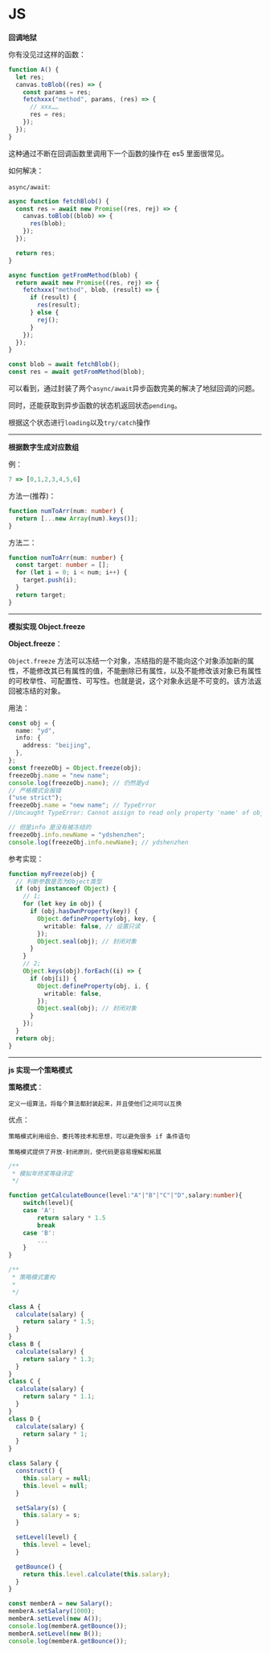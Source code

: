 # JS

**回调地狱**

你有没见过这样的函数：

```js
function A() {
  let res;
  canvas.toBlob((res) => {
    const params = res;
    fetchxxx("method", params, (res) => {
      // xxx……
      res = res;
    });
  });
}
```

这种通过不断在回调函数里调用下一个函数的操作在 es5 里面很常见。

如何解决：

`async/await`:

```js
async function fetchBlob() {
  const res = await new Promise((res, rej) => {
    canvas.toBlob((blob) => {
      res(blob);
    });
  });

  return res;
}

async function getFromMethod(blob) {
  return await new Promise((res, rej) => {
    fetchxxx("method", blob, (result) => {
      if (result) {
        res(result);
      } else {
        rej();
      }
    });
  });
}

const blob = await fetchBlob();
const res = await getFromMethod(blob);
```

可以看到，通过封装了两个`async/await`异步函数完美的解决了地狱回调的问题。

同时，还能获取到异步函数的状态机返回状态`pending`。

根据这个状态进行`loading`以及`try/catch`操作

---

**根据数字生成对应数组**

例：

```js
7 => [0,1,2,3,4,5,6]
```

方法一(推荐)：

```ts
function numToArr(num: number) {
  return [...new Array(num).keys()];
}
```

方法二：

```ts
function numToArr(num: number) {
  const target: number = [];
  for (let i = 0; i < num; i++) {
    target.push(i);
  }
  return target;
}
```

---

**模拟实现 Object.freeze**

**Object.freeze**：

`Object.freeze` 方法可以冻结一个对象，冻结指的是不能向这个对象添加新的属性，不能修改其已有属性的值，不能删除已有属性，以及不能修改该对象已有属性的可枚举性、可配置性、可写性。也就是说，这个对象永远是不可变的。该方法返回被冻结的对象。

用法：

```ts
const obj = {
  name: "yd",
  info: {
    address: "beijing",
  },
};
const freezeObj = Object.freeze(obj);
freezeObj.name = "new name";
console.log(freezeObj.name); // 仍然是yd
// 严格模式会报错
("use strict");
freezeObj.name = "new name"; // TypeError
//Uncaught TypeError: Cannot assign to read only property 'name' of object '#<Object>'

// 但是info 是没有被冻结的
freezeObj.info.newName = "ydshenzhen";
console.log(freezeObj.info.newName); // ydshenzhen
```

参考实现：

```ts
function myFreeze(obj) {
  // 判断参数是否为Object类型
  if (obj instanceof Object) {
    // 1;
    for (let key in obj) {
      if (obj.hasOwnProperty(key)) {
        Object.defineProperty(obj, key, {
          writable: false, // 设置只读
        });
        Object.seal(obj); // 封闭对象
      }
    }
    // 2;
    Object.keys(obj).forEach((i) => {
      if (obj[i]) {
        Object.defineProperty(obj, i, {
          writable: false,
        });
        Object.seal(obj); // 封闭对象
      }
    });
  }
  return obj;
}
```

---

**js 实现一个策略模式**

**策略模式**：

`定义一组算法，将每个算法都封装起来，并且使他们之间可以互换`

优点：

`策略模式利用组合、委托等技术和思想，可以避免很多 if 条件语句`

`策略模式提供了开放-封闭原则，使代码更容易理解和拓展`

```ts
/**
 * 模拟年终奖等级评定
 */

function getCalculateBounce(level:"A"|"B"|"C"|"D",salary:number){
    switch(level){
    case 'A':
        return salary * 1.5
        break
    case 'B':
        ...
    }
}
```

```ts
/**
 * 策略模式重构
 *
 */

class A {
  calculate(salary) {
    return salary * 1.5;
  }
}
class B {
  calculate(salary) {
    return salary * 1.3;
  }
}
class C {
  calculate(salary) {
    return salary * 1.1;
  }
}
class D {
  calculate(salary) {
    return salary * 1;
  }
}

class Salary {
  construct() {
    this.salary = null;
    this.level = null;
  }

  setSalary(s) {
    this.salary = s;
  }

  setLevel(level) {
    this.level = level;
  }

  getBounce() {
    return this.level.calculate(this.salary);
  }
}

const memberA = new Salary();
memberA.setSalary(1000);
memberA.setLevel(new A());
console.log(memberA.getBounce());
memberA.setLevel(new B());
console.log(memberA.getBounce());
```
